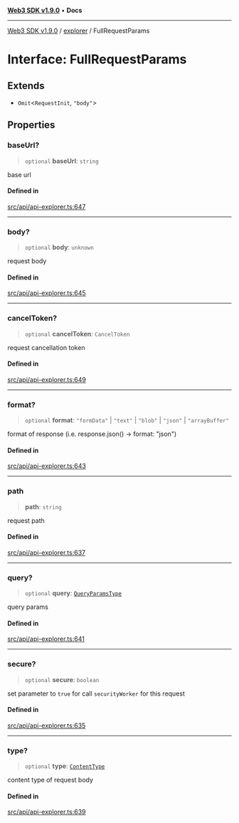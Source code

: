 [**Web3 SDK v1.9.0**](../../../README.md) • **Docs**

***

[Web3 SDK v1.9.0](../../../globals.md) / [explorer](../README.md) / FullRequestParams

# Interface: FullRequestParams

## Extends

- `Omit`\<`RequestInit`, `"body"`\>

## Properties

### baseUrl?

> `optional` **baseUrl**: `string`

base url

#### Defined in

[src/api/api-explorer.ts:647](https://github.com/Mystic-Nayy/alephium-web3/blob/c1afd789a197ce5fe21f08c2965942090157c33d/packages/web3/src/api/api-explorer.ts#L647)

***

### body?

> `optional` **body**: `unknown`

request body

#### Defined in

[src/api/api-explorer.ts:645](https://github.com/Mystic-Nayy/alephium-web3/blob/c1afd789a197ce5fe21f08c2965942090157c33d/packages/web3/src/api/api-explorer.ts#L645)

***

### cancelToken?

> `optional` **cancelToken**: `CancelToken`

request cancellation token

#### Defined in

[src/api/api-explorer.ts:649](https://github.com/Mystic-Nayy/alephium-web3/blob/c1afd789a197ce5fe21f08c2965942090157c33d/packages/web3/src/api/api-explorer.ts#L649)

***

### format?

> `optional` **format**: `"formData"` \| `"text"` \| `"blob"` \| `"json"` \| `"arrayBuffer"`

format of response (i.e. response.json() -> format: "json")

#### Defined in

[src/api/api-explorer.ts:643](https://github.com/Mystic-Nayy/alephium-web3/blob/c1afd789a197ce5fe21f08c2965942090157c33d/packages/web3/src/api/api-explorer.ts#L643)

***

### path

> **path**: `string`

request path

#### Defined in

[src/api/api-explorer.ts:637](https://github.com/Mystic-Nayy/alephium-web3/blob/c1afd789a197ce5fe21f08c2965942090157c33d/packages/web3/src/api/api-explorer.ts#L637)

***

### query?

> `optional` **query**: [`QueryParamsType`](../type-aliases/QueryParamsType.md)

query params

#### Defined in

[src/api/api-explorer.ts:641](https://github.com/Mystic-Nayy/alephium-web3/blob/c1afd789a197ce5fe21f08c2965942090157c33d/packages/web3/src/api/api-explorer.ts#L641)

***

### secure?

> `optional` **secure**: `boolean`

set parameter to `true` for call `securityWorker` for this request

#### Defined in

[src/api/api-explorer.ts:635](https://github.com/Mystic-Nayy/alephium-web3/blob/c1afd789a197ce5fe21f08c2965942090157c33d/packages/web3/src/api/api-explorer.ts#L635)

***

### type?

> `optional` **type**: [`ContentType`](../enumerations/ContentType.md)

content type of request body

#### Defined in

[src/api/api-explorer.ts:639](https://github.com/Mystic-Nayy/alephium-web3/blob/c1afd789a197ce5fe21f08c2965942090157c33d/packages/web3/src/api/api-explorer.ts#L639)
